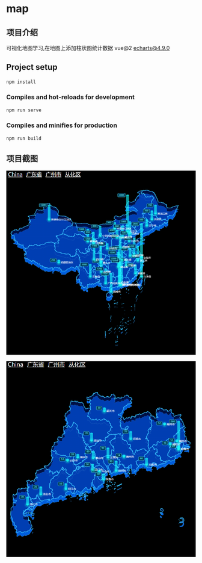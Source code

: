# map

## 项目介绍
可视化地图学习,在地图上添加柱状图统计数据
vue@2
echarts@4.9.0

## Project setup
```
npm install
```

### Compiles and hot-reloads for development
```
npm run serve
```

### Compiles and minifies for production
```
npm run build
```

## 项目截图
![image](https://github.com/pan-0909/mapDemo/blob/master/src/images/1700650882258.jpg)

![image](https://github.com/pan-0909/mapDemo/blob/master/src/images/1700650901195.jpg)
